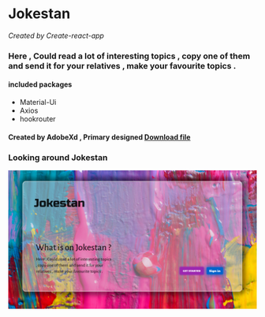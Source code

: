# Jokestan

<i>
    Created by Create-react-app    
</i>

<h3>
    Here , Could read a lot of interesting topics , copy one of them and send it for your relatives , make your favourite topics .
</h3>  

<div>
    <h4>included packages</h4>
    <ul>
        <li>Material-Ui</li>
        <li>Axios</li>
        <li>hookrouter</li>
    </ul>
</div>

<div>
    <h4>Created by AdobeXd , Primary designed <a href="https://s29.picofile.com/d/8461629826/bb31826e-dd11-4ab6-ad49-0fa393eebdc6/Jokestan_1.xd">Download file</a></h4>
</div>

<div>
    <h3>Looking around Jokestan</h3>
    <img src="jokestan/src/assets/img/introdutingJokestan.PNG" alt="introdutingJokestan">
</div>

